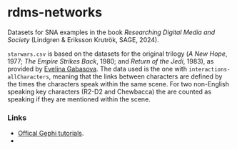 # rdms-networks
Datasets for SNA examples in the book *Researching Digital Media and Society* (Lindgren &amp; Eriksson Krutrök, SAGE, 2024).

`starwars.csv` is based on the datasets for the original trilogy (*A New Hope*, 1977; *The Empire Strikes Back*, 1980; and *Return of the Jedi*, 1983), as provided by [Evelina Gabasova](https://github.com/evelinag/StarWars-social-network). The data used is the one with `interactions-allCharacters`, meaning that the links between characters are defined by the times the characters speak within the same scene. For two non-English speaking key characters (R2-D2 and Chewbacca) the are counted as speaking if they are mentioned within the scene.

### Links
- [Offical Gephi tutorials](https://gephi.org/users/).
- 


